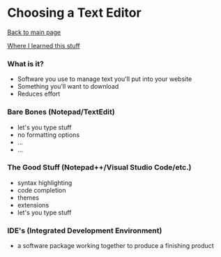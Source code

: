 # Choosing a Text Editor
[Back to main page](README.md)

[Where I learned this stuff](https://codefellows.github.io/code-102-guide/curriculum/class-02/Choosing-A-Text-Editor--The-Older-Coder.pdf)

### What is it?
- Software you use to manage text you'll put into your website
- Something you'll want to download
- Reduces effort

### Bare Bones (Notepad/TextEdit)
- let's you type stuff
- no formatting options
- ...
- ...

### The Good Stuff (Notepad++/Visual Studio Code/etc.)
- syntax highlighting
- code completion
- themes
- extensions
- let's you type stuff

### IDE's (Integrated Development Environment)
- a software package working together to produce a finishing product

